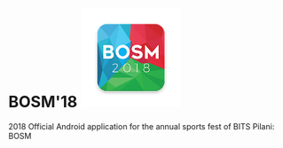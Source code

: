 # BOSM'18 ![alt text](https://github.com/ayushjhaveri/BOSM/blob/master/app/src/main/res/drawable/BOSM.jpg?raw=true)
2018 Official Android application for the annual sports fest of BITS Pilani: BOSM 
